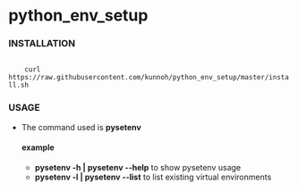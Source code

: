 # python_env_setup

<h3>INSTALLATION</h3>

<code>
    curl https://raw.githubusercontent.com/kunnoh/python_env_setup/master/install.sh
</code>

<h3>USAGE</h3>
<ul>
    <li>The command used is <strong>pysetenv</strong></li>
    <h4>example</h4>
    <ul>
        <li><strong>pysetenv -h | pysetenv --help</strong> to show pysetenv usage</li>
        <li><strong>pysetenv -l | pysetenv --list</strong> to list existing virtual environments</li>
    </ul>
</ul>
